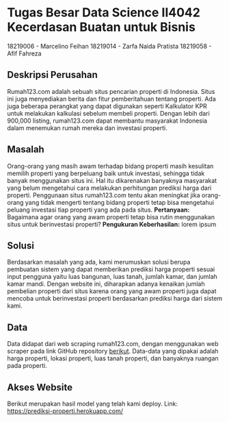 # Tugas Besar Data Science II4042 Kecerdasan Buatan untuk Bisnis
18219006 - Marcelino Feihan
18219014 - Zarfa Naida Pratista
18219058 - Afif Fahreza

## Deskripsi Perusahan
Rumah123.com adalah sebuah situs pencarian properti di Indonesia. Situs ini juga menyediakan berita dan fitur pemberitahuan tentang properti. Ada juga beberapa perangkat yang dapat digunakan seperti Kalkulator KPR untuk melakukan kalkulasi sebelum membeli properti. Dengan lebih dari 900,000 listing, rumah123.com dapat membantu masyarakat Indonesia dalam menemukan rumah mereka dan investasi properti.

## Masalah
Orang-orang yang masih awam terhadap bidang properti masih kesulitan memilih properti yang berpeluang baik untuk investasi, sehingga tidak banyak menggunakan situs ini. Hal itu dikarenakan banyaknya masyarakat yang belum mengetahui cara melakukan perhitungan prediksi harga dari properti. Penggunaan situs rumah123.com tentu akan meningkat jika orang-orang yang tidak mengerti tentang bidang properti tetap bisa mengetahui peluang investasi tiap properti yang ada pada situs. 
**Pertanyaan:**
Bagaimana agar orang yang awam properti tetap bisa rutin menggunakan situs untuk berinvestasi properti?
**Pengukuran Keberhasilan:**
lorem ipsum

## Solusi
Berdasarkan masalah yang ada, kami merumuskan solusi berupa pembuatan sistem yang dapat memberikan prediksi harga properti sesuai input pengguna yaitu luas bangunan, luas tanah, jumlah kamar, dan jumlah kamar mandi. Dengan website ini, diharapkan adanya kenaikan jumlah pembelian properti dari situs karena orang yang awam properti juga dapat mencoba untuk berinvestasi properti berdasarkan prediksi harga dari sistem kami.

## Data
Data didapat dari web scraping rumah123.com, dengan menggunakan web scraper pada link GitHub repository <a href="https://github.com/tugusav/Rumah123-Data-Analysis" target="_blank">berikut</a>. 
Data-data yang dipakai adalah harga properti, lokasi properti, luas tanah properti, dan banyaknya ruangan pada properti.

## Akses Website
Berikut merupakan hasil model yang telah kami deploy.
Link: https://prediksi-properti.herokuapp.com/



